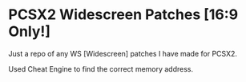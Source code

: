 # PCSX2 Widescreen Patches [16:9 Only!]
Just a repo of any WS [Widescreen] patches I have made for PCSX2.

Used Cheat Engine to find the correct memory address.
